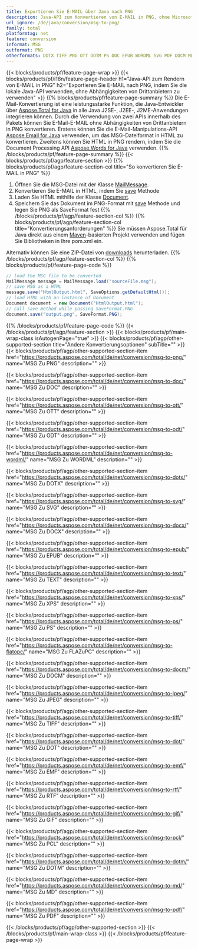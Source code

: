 ```yaml
---
title: Exportieren Sie E-MAIL über Java nach PNG
description: Java-API zum Konvertieren von E-MAIL in PNG, ohne Microsoft Word oder Outlook zu verwenden
url_ignore: /de/java/conversion/msg-to-png/
family: total
platformtag: net
feature: conversion
informat: MSG
outformat: PNG
otherformats: DOTX TIFF PNG OTT DOTM PS DOC EPUB WORDML SVG PDF DOCM MD XPS RTF DOT FLATOPC PCL JPEG ODT DOCX EMF GIF TEXT
---
```

{{< blocks/products/pf/feature-page-wrap >}}
{{< blocks/products/pf/i18n/feature-page-header h1="Java-API zum Rendern von E-MAIL in PNG" h2="Exportieren Sie E-MAIL nach PNG, indem Sie die lokale Java-API verwenden, ohne Abhängigkeiten von Drittanbietern zu verwenden" >}}
{{% blocks/products/pf/feature-page-summary %}}
Die E-Mail-Konvertierung ist eine leistungsstarke Funktion, die Java-Entwickler über [Aspose.Total for Java](https://products.aspose.com/total/java/) in alle Java J2SE-, J2EE-, J2ME-Anwendungen integrieren können. Durch die Verwendung von zwei APIs innerhalb des Pakets können Sie E-Mail-E-MAIL ohne Abhängigkeiten von Drittanbietern in PNG konvertieren. Erstens können Sie die E-Mail-Manipulations-API [Aspose.Email for Java](https://products.aspose.com/email/java/) verwenden, um das MSG-Dateiformat in HTML zu konvertieren. Zweitens können Sie HTML in PNG rendern, indem Sie die Document Processing API [Aspose.Words for Java](https://products.aspose.com/words/java/) verwenden.
{{% /blocks/products/pf/feature-page-summary  %}}
{{< blocks/products/pf/agp/feature-section >}}
{{% blocks/products/pf/agp/feature-section-col title="So konvertieren Sie E-MAIL in PNG" %}}
1. Öffnen Sie die MSG-Datei mit der Klasse [MailMessage](https://reference.aspose.com/msg/java/com.aspose.msg/mailmessage).
2. Konvertieren Sie E-MAIL in HTML, indem Sie [save](https://reference.aspose.com/msg/java/com.aspose.msg/MailMessage#save(java.io.OutputStream,%20com.aspose.msg.SaveOptions)) Methode
3. Laden Sie HTML mithilfe der Klasse [Document](https://reference.aspose.com/words/java/com.aspose.words/Document).
4. Speichern Sie das Dokument im PNG-Format mit [save](https://reference.aspose.com/words/java/com.aspose.words/Document#save(java.lang.String,com.aspose.words.SaveOptions)) Methode und legen Sie PNG als SaveFormat fest
{{% /blocks/products/pf/agp/feature-section-col %}}
{{% blocks/products/pf/agp/feature-section-col title="Konvertierungsanforderungen" %}}
Sie müssen Aspose.Total für Java direkt aus einem [Maven](https://repository.aspose.com/webapp/#/artifacts/browse/tree/General/repo/com/aspose/aspose-total)-basierten Projekt verwenden und fügen Sie Bibliotheken in Ihre pom.xml ein.

Alternativ können Sie eine ZIP-Datei von [downloads](https://downloads.aspose.com/total/java) herunterladen.
{{% /blocks/products/pf/agp/feature-section-col %}}
{{% blocks/products/pf/feature-page-code %}}
```cs
// load the MSG file to be converted
MailMessage message = MailMessage.load("sourceFile.msg"); 
// save MSG as a HTML 
message.save("HtmlOutput.html", SaveOptions.getDefaultHtml());
// load HTML with an instance of Document
Document document = new Document("HtmlOutput.html");
// call save method while passing SaveFormat.PNG
document.save("output.png", SaveFormat.PNG);   
```
{{% /blocks/products/pf/feature-page-code %}}
{{< /blocks/products/pf/agp/feature-section >}}
{{< blocks/products/pf/main-wrap-class isAutogenPage="true" >}}
{{< blocks/products/pf/agp/other-supported-section title="Andere Konvertierungsoptionen" subTitle="" >}}
{{< blocks/products/pf/agp/other-supported-section-item href="https://products.aspose.com/total/de/net/conversion/msg-to-png/" name="MSG Zu PNG" description="" >}}

{{< blocks/products/pf/agp/other-supported-section-item href="https://products.aspose.com/total/de/net/conversion/msg-to-doc/" name="MSG Zu DOC" description="" >}}

{{< blocks/products/pf/agp/other-supported-section-item href="https://products.aspose.com/total/de/net/conversion/msg-to-ott/" name="MSG Zu OTT" description="" >}}

{{< blocks/products/pf/agp/other-supported-section-item href="https://products.aspose.com/total/de/net/conversion/msg-to-odt/" name="MSG Zu ODT" description="" >}}

{{< blocks/products/pf/agp/other-supported-section-item href="https://products.aspose.com/total/de/net/conversion/msg-to-wordml/" name="MSG Zu WORDML" description="" >}}

{{< blocks/products/pf/agp/other-supported-section-item href="https://products.aspose.com/total/de/net/conversion/msg-to-dotx/" name="MSG Zu DOTX" description="" >}}

{{< blocks/products/pf/agp/other-supported-section-item href="https://products.aspose.com/total/de/net/conversion/msg-to-svg/" name="MSG Zu SVG" description="" >}}

{{< blocks/products/pf/agp/other-supported-section-item href="https://products.aspose.com/total/de/net/conversion/msg-to-docx/" name="MSG Zu DOCX" description="" >}}

{{< blocks/products/pf/agp/other-supported-section-item href="https://products.aspose.com/total/de/net/conversion/msg-to-epub/" name="MSG Zu EPUB" description="" >}}

{{< blocks/products/pf/agp/other-supported-section-item href="https://products.aspose.com/total/de/net/conversion/msg-to-text/" name="MSG Zu TEXT" description="" >}}

{{< blocks/products/pf/agp/other-supported-section-item href="https://products.aspose.com/total/de/net/conversion/msg-to-xps/" name="MSG Zu XPS" description="" >}}

{{< blocks/products/pf/agp/other-supported-section-item href="https://products.aspose.com/total/de/net/conversion/msg-to-ps/" name="MSG Zu PS" description="" >}}

{{< blocks/products/pf/agp/other-supported-section-item href="https://products.aspose.com/total/de/net/conversion/msg-to-flatopc/" name="MSG Zu FLAZuPC" description="" >}}

{{< blocks/products/pf/agp/other-supported-section-item href="https://products.aspose.com/total/de/net/conversion/msg-to-docm/" name="MSG Zu DOCM" description="" >}}

{{< blocks/products/pf/agp/other-supported-section-item href="https://products.aspose.com/total/de/net/conversion/msg-to-jpeg/" name="MSG Zu JPEG" description="" >}}

{{< blocks/products/pf/agp/other-supported-section-item href="https://products.aspose.com/total/de/net/conversion/msg-to-tiff/" name="MSG Zu TIFF" description="" >}}

{{< blocks/products/pf/agp/other-supported-section-item href="https://products.aspose.com/total/de/net/conversion/msg-to-dot/" name="MSG Zu DOT" description="" >}}

{{< blocks/products/pf/agp/other-supported-section-item href="https://products.aspose.com/total/de/net/conversion/msg-to-emf/" name="MSG Zu EMF" description="" >}}

{{< blocks/products/pf/agp/other-supported-section-item href="https://products.aspose.com/total/de/net/conversion/msg-to-rtf/" name="MSG Zu RTF" description="" >}}

{{< blocks/products/pf/agp/other-supported-section-item href="https://products.aspose.com/total/de/net/conversion/msg-to-gif/" name="MSG Zu GIF" description="" >}}

{{< blocks/products/pf/agp/other-supported-section-item href="https://products.aspose.com/total/de/net/conversion/msg-to-pcl/" name="MSG Zu PCL" description="" >}}

{{< blocks/products/pf/agp/other-supported-section-item href="https://products.aspose.com/total/de/net/conversion/msg-to-dotm/" name="MSG Zu DOTM" description="" >}}

{{< blocks/products/pf/agp/other-supported-section-item href="https://products.aspose.com/total/de/net/conversion/msg-to-md/" name="MSG Zu MD" description="" >}}

{{< blocks/products/pf/agp/other-supported-section-item href="https://products.aspose.com/total/de/net/conversion/msg-to-pdf/" name="MSG Zu PDF" description="" >}}


{{< /blocks/products/pf/agp/other-supported-section >}}
{{< /blocks/products/pf/main-wrap-class >}}
{{< /blocks/products/pf/feature-page-wrap >}}
